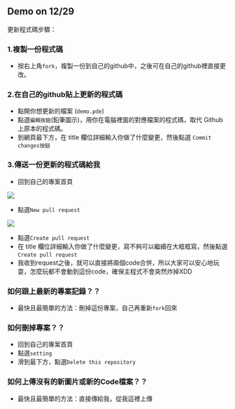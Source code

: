 ## Demo on 12/29

更新程式碼步驟：

### 1.複製一份程式碼
- 按右上角`fork`，複製一份到自己的github中，之後可在自己的github裡直接更改。

### 2.在自己的github貼上更新的程式碼
- 點開你想更新的檔案 (`demo.pde`)
- 點選`編輯按鈕`(鉛筆圖示)，用你在電腦裡面的對應檔案的程式碼，取代 Github 上原本的程式碼。
- 到網頁最下方，在 title 欄位詳細輸入你做了什麼變更，然後點選 `Commit changes按鈕`

### 3.傳送一份更新的程式碼給我
- 回到自己的專案首頁

![](https://upload.cc/i/5JKiPb.png)

- 點選`New pull request`

![](https://upload.cc/i/jLkpID.png)

- 點選`Create pull request`
- 在 title 欄位詳細輸入你做了什麼變更，寫不夠可以繼續在大框框寫，然後點選 `Create pull request`
- 我收到request之後，就可以直接將兩個code合併，所以大家可以安心地玩耍，怎麼玩都不會動到這份code，確保主程式不會突然炸掉XDD

### 如何跟上最新的專案記錄？？
- 最快且最簡單的方法：刪掉這份專案，自己再重新`fork`回來

### 如何刪掉專案？？
- 回到自己的專案首頁
- 點選`setting`
- 滑到最下方，點選`Delete this repository`

### 如何上傳沒有的新圖片或新的Code檔案？？
- 最快且最簡單的方法：直接傳給我，從我這裡上傳
